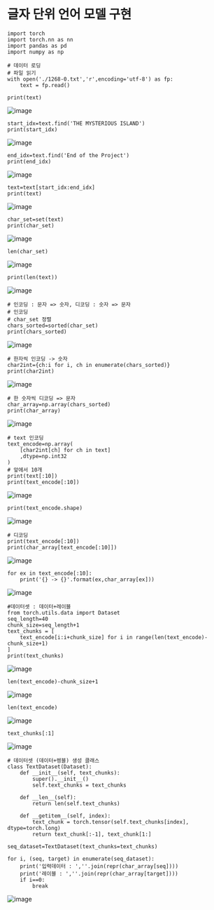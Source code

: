 # 글자 단위 언어 모델 구현

```
import torch
import torch.nn as nn
import pandas as pd
import numpy as np
```
```
# 데이터 로딩
# 파일 읽기
with open('./1268-0.txt','r',encoding='utf-8') as fp:
    text = fp.read()

print(text)
```
![image](https://github.com/user-attachments/assets/92f64326-d248-49c6-9db7-b3c2ea052d05)

```
start_idx=text.find('THE MYSTERIOUS ISLAND')
print(start_idx)
```
![image](https://github.com/user-attachments/assets/6a3379cb-5729-4b0f-9147-094ef0510868)

```
end_idx=text.find('End of the Project')
print(end_idx)
```
![image](https://github.com/user-attachments/assets/11134ea9-53fc-4481-9ba2-0479468e07f7)

```
text=text[start_idx:end_idx]
print(text)
```
![image](https://github.com/user-attachments/assets/eac9db17-03f6-40cf-8442-cc811a89c11c)

```
char_set=set(text)
print(char_set)
```
![image](https://github.com/user-attachments/assets/61a406b0-d24e-4e88-b950-348c838d7397)

```
len(char_set)
```
![image](https://github.com/user-attachments/assets/5a5e0fd6-d879-4069-952f-78fecfd30081)

```
print(len(text))
```
![image](https://github.com/user-attachments/assets/b1693be3-0eba-4941-8619-437c98efc3f0)

```
# 인코딩 : 문자 => 숫자, 디코딩 : 숫자 => 문자
# 인코딩
# char_set 정렬
chars_sorted=sorted(char_set)
print(chars_sorted)
```
![image](https://github.com/user-attachments/assets/1caa1427-926f-463f-a40d-594ce7096c90)

```
# 한자씩 인코딩 -> 숫자
char2int={ch:i for i, ch in enumerate(chars_sorted)}
print(char2int)
```
![image](https://github.com/user-attachments/assets/a6f26a63-58f7-4ad5-9d4a-a3717db399e5)
```
# 한 숫자씩 디코딩 => 문자
char_array=np.array(chars_sorted)
print(char_array)
```
![image](https://github.com/user-attachments/assets/0295af6f-2565-463e-b56c-a681916c9244)

```
# text 인코딩
text_encode=np.array(
    [char2int[ch] for ch in text]
    ,dtype=np.int32
)
# 앞에서 10개
print(text[:10])
print(text_encode[:10])
```
![image](https://github.com/user-attachments/assets/fa6ba8e0-2132-47c4-97bd-7c3697e5c9f1)

```
print(text_encode.shape)
```
![image](https://github.com/user-attachments/assets/f7ca81ab-8446-4dc0-9fee-d615b7d0cf72)

```
# 디코딩
print(text_encode[:10])
print(char_array[text_encode[:10]])
```
![image](https://github.com/user-attachments/assets/419d77b9-689e-43cc-b61d-c95ba2437e7a)

```
for ex in text_encode[:10]:
    print('{} -> {}'.format(ex,char_array[ex]))
```
![image](https://github.com/user-attachments/assets/0e86b483-639d-4afd-b657-1a26d6ed29e5)

```
#데이터셋 : 데이터+레이블
from torch.utils.data import Dataset
seq_length=40
chunk_size=seq_length+1
text_chunks = [
    text_encode[i:i+chunk_size] for i in range(len(text_encode)-chunk_size+1)
]
print(text_chunks)
```
![image](https://github.com/user-attachments/assets/85c48aaa-b313-41f2-ba29-5a4aded484ec)

```
len(text_encode)-chunk_size+1
```
![image](https://github.com/user-attachments/assets/ffcff031-3df2-4288-89d8-e19addb67d1f)
```
len(text_encode)
```
![image](https://github.com/user-attachments/assets/b9e4d15f-8d58-4be4-a26e-b25093156c3d)

```
text_chunks[:1]
```
![image](https://github.com/user-attachments/assets/429e3060-7f58-48ba-ac93-5fb02b20b1b1)

```
# 데이터셋 (데이터+렝블) 생성 클래스
class TextDataset(Dataset):
    def __init__(self, text_chunks):
        super().__init__()
        self.text_chunks = text_chunks
        
    def __len__(self):
        return len(self.text_chunks)
    
    def __getitem__(self, index):
        text_chunk = torch.tensor(self.text_chunks[index], dtype=torch.long)
        return text_chunk[:-1], text_chunk[1:]
```
```
seq_dataset=TextDataset(text_chunks=text_chunks)
```
```
for i, (seq, target) in enumerate(seq_dataset):
    print('입력데이터 : ',''.join(repr(char_array[seq])))
    print('레이블 : ',''.join(repr(char_array[target])))
    if i==0:
        break
```
![image](https://github.com/user-attachments/assets/947ce5ba-1e8c-4341-b242-d16e54efecfd)


